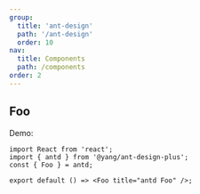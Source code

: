 ```yaml
---
group:
  title: 'ant-design'
  path: '/ant-design'
  order: 10
nav:
  title: Components
  path: /components
order: 2
---
```


## Foo

Demo:

```tsx
import React from 'react';
import { antd } from '@yang/ant-design-plus';
const { Foo } = antd;

export default () => <Foo title="antd Foo" />;
```
